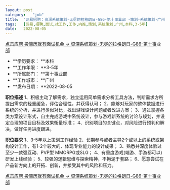 ```yaml
---
layout:	post
category:	"job"
title:	"网易招聘：资深系统策划-无尽的拉格朗日-G86-第十事业部 -策划-系统策划-广州本科3-5年"
tags:	[网易,招聘,面试,找工作,工作,内推,策划,系统策划,广州,本科,3-5年]
date:	2022-08-05
---
```


[点击应聘 投简历就有面试机会 -> 资深系统策划-无尽的拉格朗日-G86-第十事业部 ](http://mobile.bole.netease.com/bole/boleDetail?id=40588&employeeId=346f03c3cda5f04c&key=all)



- **学历要求： **本科
- **工作年限： **3-5年
- **所属部门： **第十事业部
- **工作城市： **广州
- **发布日期： **2022-08-05



**职位描述**
1、积极主动了解需求，独立运用简单需求分析工具方法，判断需求方所提出需求的轻重缓急，评估合理性，并获得认可；
2、能够对玩家的整体数据进行系统的分析，并进行类似对比，找出游戏设计问题或者改进方案；
3、通过掌握各类方案设计形式，自主完成游戏中系统设计，参与游戏新系统的讨论与规划，并设定合理的项目目标及效果衡量标准；
4、识别项目的关键点，对风险进行预判和解决，做好任务进度跟进。



**职位要求**
1、3-5年以上策划工作经验
2、长期参与或者主导2个或以上的系统或架构设计工作，有1-2个较大的、体现专业能力的设计成果；
3、熟悉并深度体验过至少一款强互动、PVP型 MMORPG或SLG；
4、有重度游戏(端游、手游都可以)研发上线经验；
5、较强的逻辑思维与探索精神，不拘泥于套路；
6、愿意尝试在产品新方向上的开拓、创新，并接受其中的风险和压力。



[点击应聘 投简历就有面试机会 -> 资深系统策划-无尽的拉格朗日-G86-第十事业部 ](http://mobile.bole.netease.com/bole/boleDetail?id=40588&employeeId=346f03c3cda5f04c&key=all)